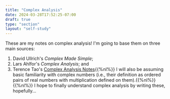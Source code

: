 ```yaml
---
title: "Complex Analysis"
date: 2024-03-28T17:52:25-07:00
draft: true
type: "section"
layout: "self-study"
---
```


These are my notes on complex analysis! 
I'm going to base them on three main sources: 
1. David Ullrich's _Complex Made Simple_;
2. Lars Ahlfor's _Complex Analysis_; and
3. Terence Tao's [Complex Analysis Notes](https://terrytao.wordpress.com/2016/09/18/246a-notes-0-the-complex-numbers/){{%nl%}}
I will also be assuming basic familiarity with complex numbers (i.e., their definition as ordered pairs of real numbers with multiplication defined on them).{{%nl%}}{{%nl%}}
I hope to finally understand complex analysis by writing these, hopefully...

